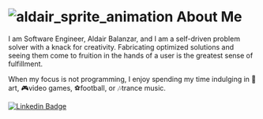 # ![aldair_sprite_animation](https://imgur.com/n5kqCKC.gif) About Me
I am Software Engineer, Aldair Balanzar, and I am a self-driven problem solver with a knack for creativity. Fabricating optimized solutions and seeing them come to fruition in the hands of a user is the greatest sense of fulfillment.  

When my focus is not programming, I enjoy spending my time indulging in :art:art, :video_game:video games, :soccer:football, or :notes:trance music. 

[![Linkedin Badge](https://img.shields.io/badge/-LinkedIn-blue?style=flat-square&logo=Linkedin&logoColor=white&link=https://www.linkedin.com/in/aldair-balanzar/)](https://www.linkedin.com/in/aldair-balanzar/) 
